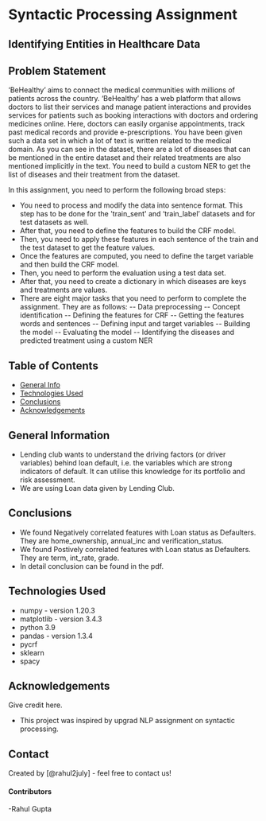 # Syntactic Processing Assignment

## Identifying Entities in Healthcare Data
## Problem Statement
‘BeHealthy’ aims to connect the medical communities with millions of patients across the country.  ‘BeHealthy’ has a web platform that allows doctors to list their services and manage patient interactions and provides services for patients such as booking interactions with doctors and ordering medicines online. Here, doctors can easily organise appointments, track past medical records and provide e-prescriptions. You have been given such a data set in which a lot of text is written related to the medical domain.  As you can see in the dataset, there are a lot of diseases that can be mentioned in the entire dataset and their related treatments are also mentioned implicitly in the text. You need to build a custom NER to get the list of diseases and their treatment from the dataset.

In this assignment, you need to perform the following broad steps:
- You need to process and modify the data into sentence format. This step has to be done for the 'train_sent' and ‘train_label’ datasets and for test datasets as well.
- After that, you need to define the features to build the CRF model.
- Then, you need to apply these features in each sentence of the train and the test dataset to get the feature values.
- Once the features are computed, you need to define the target variable and then build the CRF model.
- Then, you need to perform the evaluation using a test data set.
- After that, you need to create a dictionary in which diseases are keys and treatments are values.
- There are eight major tasks that you need to perform to complete the assignment. They are as follows:
-- Data preprocessing
-- Concept identification
-- Defining the features for CRF
-- Getting the features words and sentences
-- Defining input and target variables
-- Building the model
-- Evaluating the model
-- Identifying the diseases and predicted treatment using a custom NER


## Table of Contents
* [General Info](#general-information)
* [Technologies Used](#technologies-used)
* [Conclusions](#conclusions)
* [Acknowledgements](#acknowledgements)

<!-- You can include any other section that is pertinent to your problem -->

## General Information
- Lending club wants to understand the driving factors (or driver variables) behind loan default, i.e. the variables which are strong indicators of default.  It can utilise this knowledge for its portfolio and risk assessment. 
- We are using Loan data given by Lending Club.

<!-- You don't have to answer all the questions - just the ones relevant to your project. -->

## Conclusions
- We found Negatively correlated features with Loan status as Defaulters.
  They are home_ownership, annual_inc and verification_status.
- We found Postively correlated features with Loan status as Defaulters.
  They are term, int_rate, grade. 
- In detail conclusion can be found in the pdf.


<!-- You don't have to answer all the questions - just the ones relevant to your project. -->


## Technologies Used
- numpy - version 1.20.3
- matplotlib - version 3.4.3
- python 3.9
- pandas - version 1.3.4
- pycrf
- sklearn
- spacy

<!-- As the libraries versions keep on changing, it is recommended to mention the version of library used in this project -->

## Acknowledgements
Give credit here.
- This project was inspired by upgrad NLP assignment on syntactic processing.


## Contact
Created by [@rahul2july] - feel free to contact us!

#### Contributors
-Rahul Gupta

<!-- Optional -->
<!-- ## License -->
<!-- This project is open source and available under the [... License](). -->

<!-- You don't have to include all sections - just the one's relevant to your project -->
